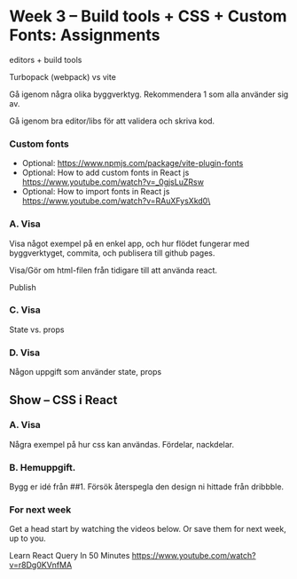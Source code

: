 <!-- TODO/TBD -->
# Week 3 – Build tools + CSS + Custom Fonts: Assignments
editors + build tools

Turbopack (webpack) vs vite

Gå igenom några olika byggverktyg. Rekommendera 1 som alla använder sig av.

Gå igenom bra editor/libs för att validera och skriva kod.

### Custom fonts

* Optional: https://www.npmjs.com/package/vite-plugin-fonts
* Optional: How to add custom fonts in React js  https://www.youtube.com/watch?v=_0gjsLuZRsw
* Optional: How to import fonts in React js https://www.youtube.com/watch?v=RAuXFysXkd0\

### A. Visa

Visa något exempel på en enkel app, och hur flödet fungerar med byggverktyget, commita, och publisera till github pages.

Visa/Gör om html-filen från tidigare till att använda react.

Publish

### C. Visa

State vs. props

### D. Visa

Någon uppgift som använder state, props

## Show – CSS i React

### A. Visa

Några exempel på hur css kan användas. Fördelar, nackdelar.

### B. Hemuppgift.

Bygg er idé från ##1. Försök återspegla den design ni hittade från dribbble.


### For next week

Get a head start by watching the videos below. Or save them for next week, up to
you.

Learn React Query In 50 Minutes  https://www.youtube.com/watch?v=r8Dg0KVnfMA
